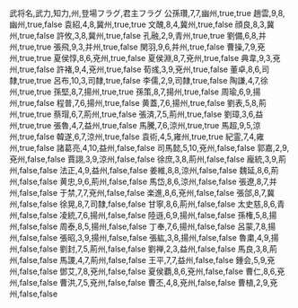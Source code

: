 武将名,武力,知力,州,登場フラグ,君主フラグ
公孫瓚,7,7,幽州,true,true
趙雲,9,8,幽州,true,false
袁紹,4,8,冀州,true,true
文醜,8,4,冀州,true,false
顔良,8,3,冀州,true,false
許攸,3,8,冀州,true,false
孔融,2,9,青州,true,true
劉備,6,8,并州,true,true
張飛,9,3,并州,true,false
関羽,9,6,并州,true,false
曹操,7,9,兗州,true,true
夏侯惇,8,6,兗州,true,false
夏侯淵,8,7,兗州,true,false
典韋,9,3,兗州,true,false
許褚,9,4,兗州,true,false
荀彧,3,9,兗州,true,false
董卓,8,6,司隸,true,true
呂布,10,3,司隸,true,false
李儒,2,9,司隸,true,false
陶謙,4,7,徐州,true,true
孫堅,8,7,揚州,true,true
孫策,8,7,揚州,true,false
周瑜,6,9,揚州,true,false
程普,7,6,揚州,true,false
黄蓋,7,6,揚州,true,false
劉表,5,8,荊州,true,true
蔡瑁,6,7,荊州,true,false
張済,7,5,荊州,true,false
劉璋,3,6,益州,true,true
張魯,4,7,益州,true,false
馬騰,7,6,涼州,true,true
馬超,9,5,涼州,true,false
韓遂,6,7,涼州,true,false
袁術,4,5,雍州,true,true
紀霊,7,4,雍州,true,false
諸葛亮,4,10,益州,false,false
司馬懿,5,10,兗州,false,false
郭嘉,2,9,兗州,false,false
賈詡,3,9,涼州,false,false
徐庶,3,8,荊州,false,false
龐統,3,9,荊州,false,false
法正,4,9,益州,false,false
姜維,8,8,涼州,false,false
魏延,8,6,荊州,false,false
黄忠,9,6,荊州,false,false
馬岱,8,6,涼州,false,false
張遼,8,7,并州,false,false
于禁,7,7,兗州,false,false
楽進,8,6,兗州,false,false
張郃,8,7,冀州,false,false
徐晃,8,7,司隸,false,false
甘寧,8,6,荊州,false,false
太史慈,8,6,青州,false,false
凌統,7,6,揚州,false,false
陸遜,6,9,揚州,false,false
孫権,5,8,揚州,false,false
周泰,8,5,揚州,false,false
丁奉,7,6,揚州,false,false
呂蒙,7,8,揚州,false,false
張昭,3,9,揚州,false,false
張紘,3,8,揚州,false,false
魯粛,4,9,揚州,false,false
劉封,7,5,荊州,false,false
劉禅,2,3,益州,false,false
馬良,3,8,荊州,false,false
馬謖,4,7,荊州,false,false
王平,7,7,益州,false,false
鍾会,5,9,兗州,false,false
鄧艾,7,8,兗州,false,false
夏侯覇,8,6,兗州,false,false
曹仁,8,6,兗州,false,false
曹洪,7,5,兗州,false,false
曹丕,4,8,兗州,false,false
曹植,2,9,兗州,false,false